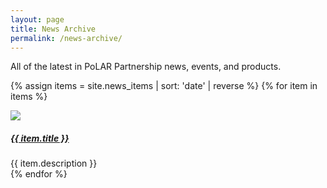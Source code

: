 ```yaml
---
layout: page
title: News Archive
permalink: /news-archive/
---
```


All of the latest in PoLAR Partnership news, events, and products.

{% assign items = site.news_items | sort: 'date' | reverse %}
{% for item in items %}
<div class="media">
    <img class="d-flex mr-3" src="{{ item.image | relative_url }}">
    <div class="media-body">
        <h5 class="mt-0">
            <a href="{{ item.url | relative_url }}">{{ item.title }}</a>
        </h5>
        {{ item.description }}
    </div>
</div>
{% endfor %}
